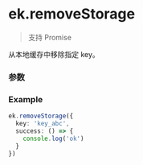 # ek.removeStorage

> <Icon type="success" /> 支持 Promise

从本地缓存中移除指定 key。

### 参数

<Props :data="props" options />

### Example

```ts
ek.removeStorage({
  key: 'key_abc',
  success: () => {
    console.log('ok')
  }
})
```

<script setup>
const props = [
    {
        name: "key", 
        type: "string",
        default: "",
        required: true, 
        desc: "本地缓存中指定的 key", 
        version: "0.1.0"
    },
]
</script>
